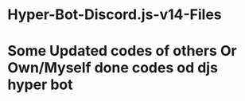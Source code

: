 # Hyper-Bot-Discord.js-v14-Files
# Some Updated codes of others Or Own/Myself done codes od djs hyper bot
